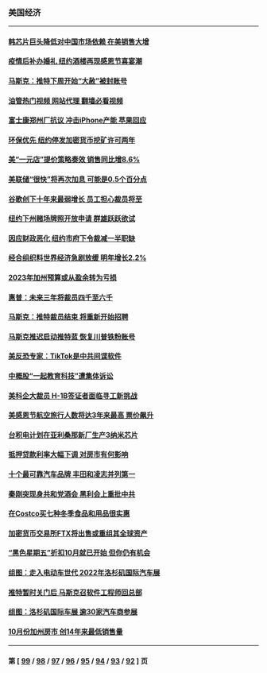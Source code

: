 ### 美国经济
---
#### [韩芯片巨头降低对中国市场依赖 在美销售大增](../../pages/ncid1078158/n13872792.md?11252045) 
#### [疫情后补办婚礼 纽约酒楼再现感恩节喜宴潮](../../pages/ncid1078158/n13872709.md?11252045) 
#### [马斯克：推特下周开始“大赦”被封账号](../../pages/ncid1078158/n13872553.md?11252045) 
#### [油管热门视频 网站代理 翻墙必看视频](http://138.2.39.72:81/youtube.html?epic-marker?11252045)
#### [富士康郑州厂抗议 冲击iPhone产能 苹果回应](../../pages/ncid1078158/n13872430.md?11252045) 
#### [环保优先 纽约停发加密货币挖矿许可两年](../../pages/ncid1078158/n13872013.md?11252045) 
#### [美“一元店”提价策略奏效 销售同比增8.6%](../../pages/ncid1078158/n13871863.md?11252045) 
#### [美联储“很快”将再次加息 可能是0.5个百分点](../../pages/ncid1078158/n13871860.md?11252045) 
#### [谷歌创下十年来最弱增长 员工担心裁员将至](../../pages/ncid1078158/n13871721.md?11252045) 
#### [纽约下州赌场牌照开放申请 群雄跃跃欲试](../../pages/ncid1078158/n13871294.md?11252045) 
#### [因应财政恶化 纽约市府下令裁减一半职缺](../../pages/ncid1078158/n13871297.md?11252045) 
#### [经合组织料世界经济急剧放缓 明年增长2.2%](../../pages/ncid1078158/n13871095.md?11252045) 
#### [2023年加州预算或从盈余转为亏损](../../pages/ncid1078158/n13871180.md?11252045) 
#### [惠普：未来三年将裁员四千至六千](../../pages/ncid1078158/n13871130.md?11252045) 
#### [马斯克：推特裁员结束 将重新开始招聘](../../pages/ncid1078158/n13871006.md?11252045) 
#### [马斯克推迟启动推特蓝 恢复川普铁粉账号](../../pages/ncid1078158/n13870442.md?11252045) 
#### [美反恐专家：TikTok是中共间谍软件](../../pages/ncid1078158/n13870989.md?11252045) 
#### [中概股“一起教育科技”遭集体诉讼](../../pages/ncid1078158/n13870600.md?11252045) 
#### [美科企大裁员 H-1B签证者面临寻工新挑战](../../pages/ncid1078158/n13870461.md?11252045) 
#### [美感恩节航空旅行人数将达3年来最高 票价飙升](../../pages/ncid1078158/n13870458.md?11252045) 
#### [台积电计划在亚利桑那新厂生产3纳米芯片](../../pages/ncid1078158/n13870302.md?11252045) 
#### [抵押贷款利率大幅下调 对房市有何影响](../../pages/ncid1078158/n13869952.md?11252045) 
#### [十个最可靠汽车品牌 丰田和凌志并列第一](../../pages/ncid1078158/n13869846.md?11252045) 
#### [秦刚突现身共和党酒会 黑利会上重批中共](../../pages/ncid1078158/n13869661.md?11252045) 
#### [在Costco买七种冬季食品和用品很实惠](../../pages/ncid1078158/n13868166.md?11252045) 
#### [加密货币交易所FTX将出售或重组其全球资产](../../pages/ncid1078158/n13869376.md?11252045) 
#### [“黑色星期五”折扣10月就已开始 但你仍有机会](../../pages/ncid1078158/n13869335.md?11252045) 
#### [组图：走入电动车世代 2022年洛杉矶国际汽车展](../../pages/ncid1078158/n13869304.md?11252045) 
#### [推特暂时关门后 马斯克召软件工程师回总部](../../pages/ncid1078158/n13869277.md?11252045) 
#### [组图：洛杉矶国际车展 逾30家汽车商参展](../../pages/ncid1078158/n13869113.md?11252045) 
#### [10月份加州房市 创14年来最低销售量](../../pages/ncid1078158/n13868890.md?11252045) 

---
#### 第 [ [99](./99.md?11252045) / [98](./98.md?11252045) / [97](./97.md?11252045) / [96](./96.md?11252045) / [95](./95.md?11252045) / [94](./94.md?11252045) / [93](./93.md?11252045) / [92](./92.md?11252045) ] 页
